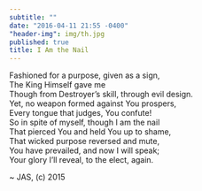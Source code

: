 ```yaml
---
subtitle: ""
date: "2016-04-11 21:55 -0400"
"header-img": img/th.jpg
published: true
title: I Am the Nail
---
```



Fashioned for a purpose, given as a sign,  
The King Himself gave me   
Though from Destroyer’s skill, through evil design.  
Yet, no weapon formed against You prospers,  
Every tongue that judges, You confute!  
So in spite of myself, though I am the nail  
That pierced You and held You up to shame,  
That wicked purpose reversed and mute,  
You have prevailed, and now I will speak;  
Your glory I’ll reveal, to the elect, again.  

~ JAS, (c) 2015
